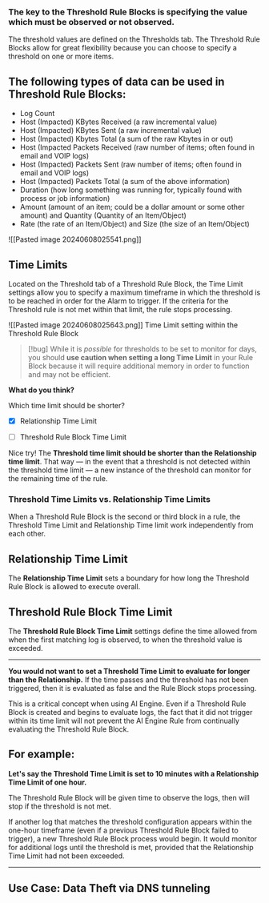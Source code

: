 
### The key to the Threshold Rule Blocks is specifying the value which must be observed or not observed. 

The threshold values are defined on the Thresholds tab. The Threshold Rule Blocks allow for great flexibility because you can choose to specify a threshold on one or more items.


## The following types of data can be used in Threshold Rule Blocks:

- Log Count
- Host (Impacted) KBytes Received (a raw incremental value)
- Host (Impacted) KBytes Sent (a raw incremental value)
- Host (Impacted) Kbytes Total (a sum of the raw Kbytes in or out)
- Host (Impacted Packets Received (raw number of items; often found in email and VOIP logs)
- Host (Impacted) Packets Sent (raw number of items; often found in email and VOIP logs)
- Host (Impacted) Packets Total (a sum of the above information)
- Duration (how long something was running for, typically found with process or job information)
- Amount (amount of an item; could be a dollar amount or some other amount) and Quantity (Quantity of an Item/Object)
- Rate (the rate of an Item/Object) and Size (the size of an Item/Object)


![[Pasted image 20240608025541.png]]


## Time Limits

Located on the Threshold tab of a Threshold Rule Block, the Time Limit settings allow you to specify a maximum timeframe in which the threshold is to be reached in order for the Alarm to trigger. If the criteria for the Threshold rule is not met within that limit, the rule stops processing.


![[Pasted image 20240608025643.png]]
Time Limit setting within the Threshold Rule Block


>[!bug] While it is _possible_ for thresholds to be set to monitor for days, you should **use caution when setting a long Time Limit** in your Rule Block because it will require additional memory in order to function and may not be efficient.


**What do you think?**

Which time limit should be shorter?

- [x] Relationship Time Limit

- [ ] Threshold Rule Block Time Limit


Nice try! The **Threshold time limit should be shorter than the Relationship time limit**. That way — in the event that a threshold is not detected within the threshold time limit — a new instance of the threshold can monitor for the remaining time of the rule.



### **Threshold Time Limits vs. Relationship Time Limits**

When a Threshold Rule Block is the second or third block in a rule, the Threshold Time Limit and Relationship Time limit work independently from each other.


## Relationship  Time Limit

The **Relationship Time Limit** sets a boundary for how long the Threshold Rule Block is allowed to execute overall.

## Threshold Rule Block  Time Limit

The **Threshold Rule Block Time Limit** settings define the time allowed from when the first matching log is observed, to when the threshold value is exceeded.

<hr>

**You would not want to set a Threshold Time Limit to evaluate for longer than the Relationship.** If the time passes and the threshold has not been triggered, then it is evaluated as false and the Rule Block stops processing.

This is a critical concept when using AI Engine. Even if a Threshold Rule Block is created and begins to evaluate logs, the fact that it did not trigger within its time limit will not prevent the AI Engine Rule from continually evaluating the Threshold Rule Block.


## For example:

**Let's say the Threshold Time Limit is set to 10 minutes with a Relationship Time Limit of one hour.**

The Threshold Rule Block will be given time to observe the logs, then will stop if the threshold is not met.

If another log that matches the threshold configuration appears within the one-hour timeframe (even if a previous Threshold Rule Block failed to trigger), a new Threshold Rule Block process would begin. It would monitor for additional logs until the threshold is met, provided that the Relationship Time Limit had not been exceeded.


<hr>

## ****Use Case: Data Theft via DNS tunneling****


